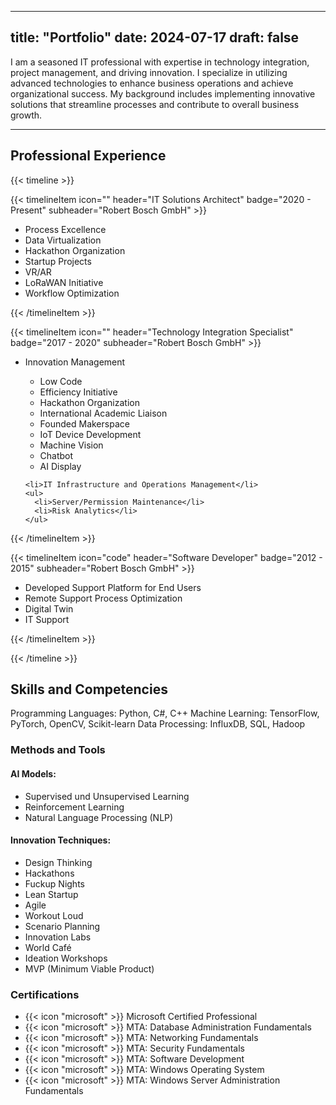 
---
title: "Portfolio"
date: 2024-07-17
draft: false
---

I am a seasoned IT professional with expertise in technology integration, project management, and driving innovation. I specialize in utilizing advanced technologies to enhance business operations and achieve organizational success. My background includes implementing innovative solutions that streamline processes and contribute to overall business growth.

---

## Professional Experience
{{< timeline >}}

{{< timelineItem icon="" header="IT Solutions Architect" badge="2020 - Present" subheader="Robert Bosch GmbH" >}}
<ul>
    <li>Process Excellence</li>
    <li>Data Virtualization</li>
    <li>Hackathon Organization</li>
    <li>Startup Projects</li>
    <li>VR/AR</li>
    <li>LoRaWAN Initiative</li>
    <li>Workflow Optimization</li>
</ul>
{{< /timelineItem >}}

{{< timelineItem icon="" header="Technology Integration Specialist" badge="2017 - 2020" subheader="Robert Bosch GmbH" >}}
<ul>
    <li>Innovation Management</li>
    <ul>
      <li>Low Code</li>
      <li>Efficiency Initiative</li>
      <li>Hackathon Organization</li>
      <li>International Academic Liaison</li>
      <li>Founded Makerspace</li>
      <li>IoT Device Development</li>
      <li>Machine Vision</li>
      <li>Chatbot</li>
      <li>AI Display</li>
    </ul>

    <li>IT Infrastructure and Operations Management</li>
    <ul>
      <li>Server/Permission Maintenance</li>
      <li>Risk Analytics</li>
    </ul>
</ul>
{{< /timelineItem >}}

{{< timelineItem icon="code" header="Software Developer" badge="2012 - 2015" subheader="Robert Bosch GmbH" >}}
<ul>
    <li>Developed Support Platform for End Users</li>
    <li>Remote Support Process Optimization</li>
    <li>Digital Twin</li>
    <li>IT Support</li>
</ul>
{{< /timelineItem >}}

{{< /timeline >}}



## Skills and Competencies
Programming Languages: Python, C#, C++
Machine Learning: TensorFlow, PyTorch, OpenCV, Scikit-learn
Data Processing: InfluxDB, SQL, Hadoop

### Methods and Tools
#### AI Models:
<ul>
    <li>Supervised und Unsupervised Learning</li>
    <li>Reinforcement Learning</li>
    <li>Natural Language Processing (NLP)</li>
</ul>

#### Innovation Techniques:

<ul>
    <li>Design Thinking</li>
    <li>Hackathons</li>
    <li>Fuckup Nights</li>
    <li>Lean Startup</li>
    <li>Agile</li>
    <li>Workout Loud</li>
    <li>Scenario Planning</li>
    <li>Innovation Labs</li>
    <li>World Café</li>
    <li>Ideation Workshops</li>
    <li>MVP (Minimum Viable Product)</li>
</ul>

### Certifications
<ul>
    <li>{{< icon "microsoft" >}}  Microsoft Certified Professional</icon></li>
    <li>{{< icon "microsoft" >}}  MTA: Database Administration Fundamentals</icon></li>
    <li>{{< icon "microsoft" >}}  MTA: Networking Fundamentals</icon></li>
    <li>{{< icon "microsoft" >}}  MTA: Security Fundamentals</icon></li>
    <li>{{< icon "microsoft" >}}  MTA: Software Development</icon></li>
    <li>{{< icon "microsoft" >}}  MTA: Windows Operating System</icon></li>
    <li>{{< icon "microsoft" >}}  MTA: Windows Server Administration Fundamentals</icon></li>
</ul>

